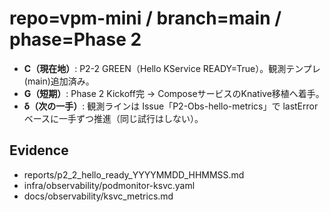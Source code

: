 # repo=vpm-mini / branch=main / phase=Phase 2

- **C（現在地）**: P2-2 GREEN（Hello KService READY=True）。観測テンプレ(main)追加済み。
- **G（短期）**: Phase 2 Kickoff完 → ComposeサービスのKnative移植へ着手。
- **δ（次の一手）**: 観測ラインは Issue「P2-Obs-hello-metrics」で lastErrorベースに一手ずつ推進（同じ試行はしない）。

## Evidence
- reports/p2_2_hello_ready_YYYYMMDD_HHMMSS.md
- infra/observability/podmonitor-ksvc.yaml
- docs/observability/ksvc_metrics.md
